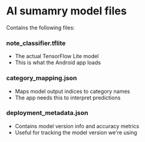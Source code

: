 # AI sumamry model files  

Contains the following files:

### note_classifier.tflite  
* The actual TensorFlow Lite model
* This is what the Android app loads

### category_mapping.json  
* Maps model output indices to category names
* The app needs this to interpret predictions

### deployment_metadata.json  
* Contains model version info and accuracy metrics
* Useful for tracking the model version we're using
